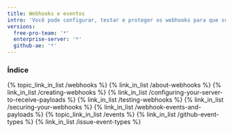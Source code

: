 ```yaml
---
title: Webhooks e eventos
intro: 'Você pode configurar, testar e proteger os webhooks para que suas integrações possam assinar e reagir a eventos no {% data variables.product.prodname_dotcom %}.'
versions:
  free-pro-team: '*'
  enterprise-server: '*'
  github-ae: '*'
---
```


### Índice

{% topic_link_in_list /webhooks %}
    {% link_in_list /about-webhooks %}
    {% link_in_list /creating-webhooks %}
    {% link_in_list /configuring-your-server-to-receive-payloads %}
    {% link_in_list /testing-webhooks %}
    {% link_in_list /securing-your-webhooks %}
    {% link_in_list /webhook-events-and-payloads %}
{% topic_link_in_list /events %}
    {% link_in_list /github-event-types %}
    {% link_in_list /issue-event-types %}
